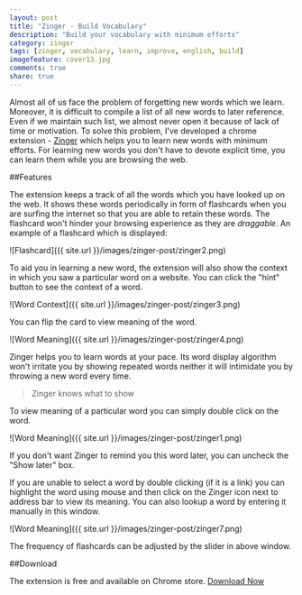 ```yaml
---
layout: post
title: "Zinger - Build Vocabulary"
description: "Build your vocabulary with minimum efforts"
category: zinger
tags: [zinger, vocabulary, learn, improve, english, build]
imagefeature: cover13.jpg
comments: true
share: true
---
```


Almost all of us face the problem of forgetting new words which we learn. Moreover, it is difficult to compile a list of all new words to later reference. Even if we maintain such list, we almost never open it because of lack of time or motivation. To solve this problem, I've developed a chrome extension - [Zinger](https://chrome.google.com/webstore/detail/zinger/fcpibijcomgjkeecnmjkkjfcnfnaldin?hl=en-US&gl=IN) which helps you to learn new words with minimum efforts. For learning new words you don't have to devote explicit time, you can learn them while you are browsing the web.

##Features

The extension keeps a track of all the words which you have looked up on the web. It shows these words periodically in form of flashcards when you are surfing the internet so that you are able to retain these words. The flashcard won't hinder your browsing experience as they are _draggable_. An example of a flashcard which is displayed:

![Flashcard]({{ site.url }}/images/zinger-post/zinger2.png)

To aid you in learning a new word, the extension will also show the context in which you saw a particular word on a website. You can click the "hint" button to see the context of a word.

![Word Context]({{ site.url }}/images/zinger-post/zinger3.png)

You can flip the card to view meaning of the word.

![Word Meaning]({{ site.url }}/images/zinger-post/zinger4.png)

Zinger helps you to learn words at your pace. Its word display algorithm won't irritate you by showing repeated words neither it will intimidate you by throwing a new word every time.

> Zinger knows what to show

To view meaning of a particular word you can simply double click on the word.

![Word Meaning]({{ site.url }}/images/zinger-post/zinger1.png)

If you don't want Zinger to remind you this word later, you can uncheck the "Show later" box.

If you are unable to select a word by double clicking (if it is a link) you can highlight the word using mouse and then click on the Zinger icon next to address bar to view its meaning. You can also lookup a word by entering it manually in this window.

![Word Meaning]({{ site.url }}/images/zinger-post/zinger7.png)

The frequency of flashcards can be adjusted by the slider in above window.

##Download

The extension is free and available on Chrome store. [Download Now](https://chrome.google.com/webstore/detail/zinger/fcpibijcomgjkeecnmjkkjfcnfnaldin?hl=en-US&gl=IN)
